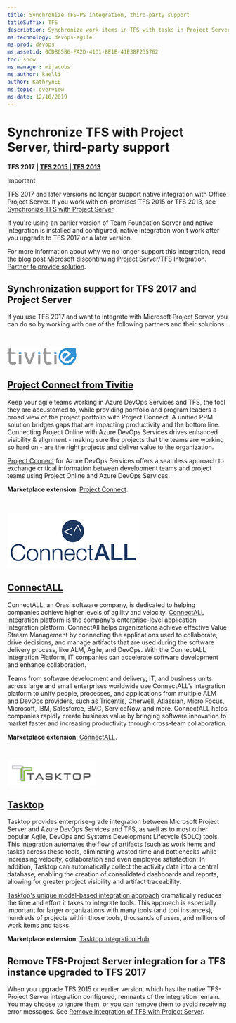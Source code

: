 ```yaml
---
title: Synchronize TFS-PS integration, third-party support 
titleSuffix: TFS    
description: Synchronize work items in TFS with tasks in Project Server using a third-party solution 
ms.technology: devops-agile   
ms.prod: devops 
ms.assetid: 0CDB65B6-FA2D-41D1-8E1E-41E38F235762  
toc: show
ms.manager: mijacobs
ms.author: kaelli
author: KathrynEE
ms.topic: overview
ms.date: 12/10/2019  
---
```


# Synchronize TFS with Project Server, third-party support  

<b>TFS 2017 | [TFS 2015 | TFS 2013](synchronize-tfs-project-server.md)</b>

> [!IMPORTANT]  
> TFS 2017 and later versions no longer support native integration with Office Project Server. If you work with on-premises TFS 2015 or TFS 2013, see [Synchronize TFS with Project Server](synchronize-tfs-project-server.md).

If you're using an earlier version of Team Foundation Server and native integration is installed and configured, native integration won't work after you upgrade to TFS 2017 or a later version.

For more information about why we no longer support this integration, read the blog post [Microsoft discontinuing Project Server/TFS Integration. Partner to provide solution](https://devblogs.microsoft.com/devops/microsoft-discontinuing-project-server-tfs-integration/).

## Synchronization support for TFS 2017 and Project Server

If you use TFS 2017 and want to integrate with Microsoft Project Server, you can do so by working with one of the following partners and their solutions.

<br/>
<a id="Project-Connect-from-Tivitie" />

![Tivitie](_img/tivitie-Blue2.png)

## [Project Connect from Tivitie](http://www.tivitie.com/projectconnect)

Keep your agile teams working in Azure DevOps Services and TFS, the tool they are accustomed to, while providing portfolio and program leaders a broad view of the project portfolio with Project Connect. A unified PPM solution bridges gaps that are impacting productivity and the bottom line. Connecting Project Online with Azure DevOps Services drives enhanced visibility & alignment - making sure the projects that the teams are working so hard on - are the right projects and deliver value to the organization.

[Project Connect](http://www.tivitie.com/projectconnect) for Azure DevOps Services offers a seamless approach to exchange critical information between development teams and project teams using Project Online and Azure DevOps Services. 

**Marketplace extension**: [Project Connect](https://marketplace.visualstudio.com/items?itemName=TVT.TVT-PjO). 

<br/>
<a id="ConnectALL" />

![ConnectAll](_img/connectall.png)

## [ConnectALL](https://www.connectall.com/)

ConnectALL, an Orasi software company, is dedicated to helping companies achieve higher levels of agility and velocity. [ConnectALL integration platform](https://www.connectall.com) is the company's enterprise-level application integration platform. ConnectAll helps organizations achieve effective Value Stream Management by connecting the applications used to collaborate, drive decisions, and manage artifacts that are used during the software delivery process, like ALM, Agile, and DevOps. With the ConnectALL Integration Platform, IT companies can accelerate software development and enhance collaboration. 

Teams from software development and delivery, IT, and business units across large and small enterprises worldwide use ConnectALL’s integration platform to unify people, processes, and applications from multiple ALM and DevOps providers, such as Tricentis, Cherwell, Atlassian, Micro Focus, Microsoft, IBM, Salesforce, BMC, ServiceNow, and more. ConnectALL helps companies rapidly create business value by bringing software innovation to market faster and increasing productivity through cross-team collaboration.

**Marketplace extension**: [ConnectALL](https://marketplace.visualstudio.com/items?itemName=go2group.ConnectALL). 

<br/>
<a id="Tasktop" />

![Tasktop](_img/tfs-ps-sync-tas-logo.png)

## [Tasktop](https://www.tasktop.com/product-overview)
 
Tasktop provides enterprise-grade integration between Microsoft Project Server and Azure DevOps Services and TFS, as well as to most other popular Agile, DevOps and Systems Development Lifecycle (SDLC) tools. This integration automates the flow of artifacts (such as work items and tasks) across these tools, eliminating wasted time and bottlenecks while increasing velocity, collaboration and even employee satisfaction! In addition, Tasktop can automatically collect the activity data into a central database, enabling the creation of consolidated dashboards and reports, allowing for greater project visibility and artifact traceability. 
 
[Tasktop's unique model-based integration approach](https://www.tasktop.com/product-overview) dramatically reduces the time and effort it takes to integrate tools. This approach is especially important for larger organizations with many tools (and tool instances), hundreds of projects within those tools, thousands of users, and millions of work items and tasks.

**Marketplace extension**: [Tasktop Integration Hub](https://marketplace.visualstudio.com/items?itemName=tasktop.tasktop-integration-hub). 


## Remove TFS-Project Server integration for a TFS instance upgraded to TFS 2017  

When you upgrade TFS 2015 or earlier version, which has the native TFS-Project Server integration configured, remnants of the integration remain. You may choose to ignore them, or you can remove them to avoid receiving error messages. See [Remove integration of TFS with Project Server](remove-tfs-ps-integration.md). 
  
 
